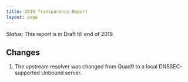 ```yaml
---
title: 2019 Transparency Report
layout: page
---
```


_Status_: This report is in Draft till end of 2019.

## Changes

1.  The upstream resolver was changed from Quad9 to a local DNSSEC-supported Unbound server.
